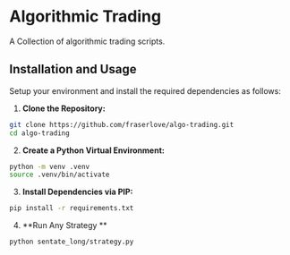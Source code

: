 # Algorithmic Trading
A Collection of algorithmic trading scripts.

## Installation and Usage
Setup your environment and install the required dependencies as follows:

1. **Clone the Repository:**
```bash
git clone https://github.com/fraserlove/algo-trading.git
cd algo-trading
```

2. **Create a Python Virtual Environment:**
```bash
python -m venv .venv
source .venv/bin/activate
```

3. **Install Dependencies via PIP:**

```bash
pip install -r requirements.txt
```

4. **Run Any Strategy **
``` bash
python sentate_long/strategy.py
```
